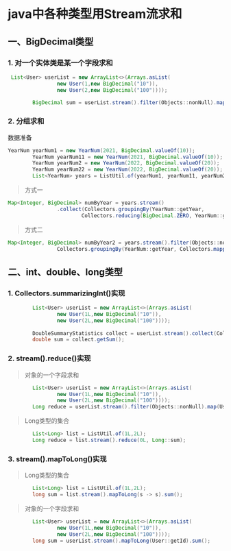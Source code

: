# java中各种类型用Stream流求和

## 一、BigDecimal类型

### 1. 对一个实体类是某一个字段求和

```java
 List<User> userList = new ArrayList<>(Arrays.asList(
                new User(1,new BigDecimal("10")),
                new User(2,new BigDecimal("100"))));

        BigDecimal sum = userList.stream().filter(Objects::nonNull).map(User::getMoney).reduce(BigDecimal.ZERO, BigDecimal::add);
```

### 2. 分组求和

数据准备

```java
YearNum yearNum1 = new YearNum(2021, BigDecimal.valueOf(10));
        YearNum yearNum11 = new YearNum(2021, BigDecimal.valueOf(10));
        YearNum yearNum2 = new YearNum(2022, BigDecimal.valueOf(20));
        YearNum yearNum22 = new YearNum(2022, BigDecimal.valueOf(20));
        List<YearNum> years = ListUtil.of(yearNum1, yearNum11, yearNum2, yearNum22);
```

> 方式一

```java
Map<Integer, BigDecimal> numByYear = years.stream()
                .collect(Collectors.groupingBy(YearNum::getYear,
                        Collectors.reducing(BigDecimal.ZERO, YearNum::getNum, BigDecimal::add)));
```

> 方式二

```java
Map<Integer, BigDecimal> numByYear2 = years.stream().filter(Objects::nonNull).collect(
                Collectors.groupingBy(YearNum::getYear, Collectors.mapping(YearNum::getNum, Collectors.reducing(BigDecimal.ZERO, BigDecimal::add))));
```

## 二、int、double、long类型

### 1. Collectors.summarizingInt()实现

```java
        List<User> userList = new ArrayList<>(Arrays.asList(
                new User(1L,new BigDecimal("10")),
                new User(2L,new BigDecimal("100"))));
        
        DoubleSummaryStatistics collect = userList.stream().collect(Collectors.summarizingDouble(User::getId));
        double sum = collect.getSum();
```

### 2. stream().reduce()实现

> 对象的一个字段求和

```java
        List<User> userList = new ArrayList<>(Arrays.asList(
                new User(1L,new BigDecimal("10")),
                new User(2L,new BigDecimal("100"))));
        Long reduce = userList.stream().filter(Objects::nonNull).map(User::getId).reduce(0L, Long::sum);
```

> Long类型的集合

```java
 		List<Long> list = ListUtil.of(1L,2L);
        Long reduce = list.stream().reduce(0L, Long::sum);
```

### 3. stream().mapToLong()实现

> Long类型的集合

```java
        List<Long> list = ListUtil.of(1L,2L);
        long sum = list.stream().mapToLong(s -> s).sum();
```

> 对象的一个字段求和

```java
        List<User> userList = new ArrayList<>(Arrays.asList(
                new User(1L,new BigDecimal("10")),
                new User(2L,new BigDecimal("100"))));
        long sum = userList.stream().mapToLong(User::getId).sum();
```

